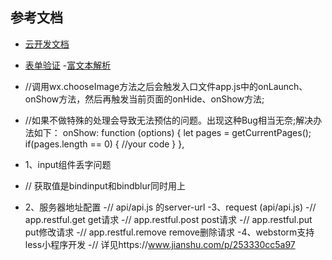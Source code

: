 ## 参考文档
- [云开发文档](https://developers.weixin.qq.com/miniprogram/dev/wxcloud/basis/getting-started.html)
- [表单验证](https://github.com/skyvow/wx-extend/blob/master/docs/components/validate.md)
-[富文本解析](https://github.com/icindy/wxParse)

- //调用wx.chooseImage方法之后会触发入口文件app.js中的onLaunch、onShow方法，然后再触发当前页面的onHide、onShow方法;
- //如果不做特殊的处理会导致无法预估的问题。出现这种Bug相当无奈;解决办法如下：
onShow: function (options) {
    let pages = getCurrentPages();
    if(pages.length == 0) {
        //your code
    }
},
- 1、input组件丢字问题
- // 获取值是bindinput和bindblur同时用上
- 2、服务器地址配置
-// api/api.js 的server-url
-3、request (api/api.js)
-// app.restful.get get请求
-// app.restful.post post请求
-// app.restful.put put修改请求
-// app.restful.remove remove删除请求
-4、webstorm支持less小程序开发
-// 详见https://www.jianshu.com/p/253330cc5a97
